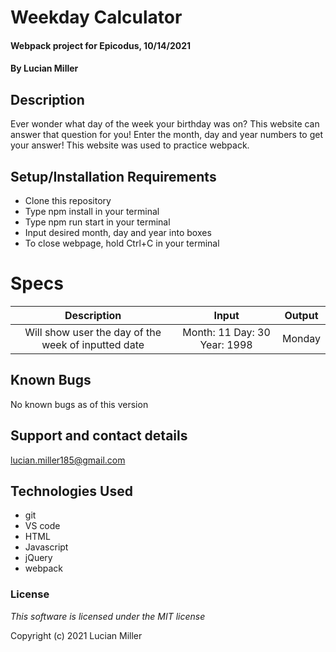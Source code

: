 # Weekday Calculator

#### Webpack project for Epicodus, 10/14/2021

#### By Lucian Miller

## Description

Ever wonder what day of the week your birthday was on? This website can answer that question for you! Enter the month, day and year numbers to get your answer! This website was used to practice webpack.

## Setup/Installation Requirements

* Clone this repository
* Type npm install in your terminal
* Type npm run start in your terminal
* Input desired month, day and year into boxes
* To close webpage, hold Ctrl+C in your terminal

# Specs

|Description|Input|Output
|:--:|:--:|:--:|
|Will show user the day of the week of inputted date| Month: 11 Day: 30 Year: 1998| Monday|

## Known Bugs

No known bugs as of this version

## Support and contact details

lucian.miller185@gmail.com

## Technologies Used

* git
* VS code
* HTML
* Javascript
* jQuery
* webpack

### License

*This software is licensed under the MIT license*

Copyright (c) 2021 Lucian Miller
